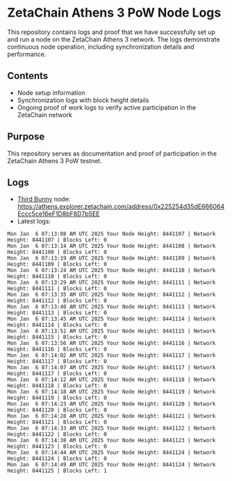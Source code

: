 # ZetaChain Athens 3 PoW Node Logs
This repository contains logs and proof that we have successfully set up and run a node on the ZetaChain Athens 3 network. The logs demonstrate continuous node operation, including synchronization details and performance.

## Contents
- Node setup information
- Synchronization logs with block height details
- Ongoing proof of work logs to verify active participation in the ZetaChain network

## Purpose
This repository serves as documentation and proof of participation in the ZetaChain Athens 3 PoW testnet.

## Logs

- [Third Bunny](https://thirdbunny.xyz/) node: https://athens.explorer.zetachain.com/address/0x225254d35dE666064Eccc5ce16eF1D8bF8D7b5EE
- Latest logs:
```
Mon Jan  6 07:13:08 AM UTC 2025 Your Node Height: 8441107 | Network Height: 8441107 | Blocks Left: 0
Mon Jan  6 07:13:14 AM UTC 2025 Your Node Height: 8441108 | Network Height: 8441108 | Blocks Left: 0
Mon Jan  6 07:13:19 AM UTC 2025 Your Node Height: 8441109 | Network Height: 8441109 | Blocks Left: 0
Mon Jan  6 07:13:24 AM UTC 2025 Your Node Height: 8441110 | Network Height: 8441110 | Blocks Left: 0
Mon Jan  6 07:13:29 AM UTC 2025 Your Node Height: 8441111 | Network Height: 8441111 | Blocks Left: 0
Mon Jan  6 07:13:35 AM UTC 2025 Your Node Height: 8441112 | Network Height: 8441112 | Blocks Left: 0
Mon Jan  6 07:13:40 AM UTC 2025 Your Node Height: 8441113 | Network Height: 8441113 | Blocks Left: 0
Mon Jan  6 07:13:45 AM UTC 2025 Your Node Height: 8441114 | Network Height: 8441114 | Blocks Left: 0
Mon Jan  6 07:13:51 AM UTC 2025 Your Node Height: 8441115 | Network Height: 8441115 | Blocks Left: 0
Mon Jan  6 07:13:56 AM UTC 2025 Your Node Height: 8441116 | Network Height: 8441116 | Blocks Left: 0
Mon Jan  6 07:14:02 AM UTC 2025 Your Node Height: 8441117 | Network Height: 8441117 | Blocks Left: 0
Mon Jan  6 07:14:07 AM UTC 2025 Your Node Height: 8441117 | Network Height: 8441117 | Blocks Left: 0
Mon Jan  6 07:14:12 AM UTC 2025 Your Node Height: 8441118 | Network Height: 8441118 | Blocks Left: 0
Mon Jan  6 07:14:18 AM UTC 2025 Your Node Height: 8441119 | Network Height: 8441119 | Blocks Left: 0
Mon Jan  6 07:14:23 AM UTC 2025 Your Node Height: 8441120 | Network Height: 8441120 | Blocks Left: 0
Mon Jan  6 07:14:28 AM UTC 2025 Your Node Height: 8441121 | Network Height: 8441121 | Blocks Left: 0
Mon Jan  6 07:14:33 AM UTC 2025 Your Node Height: 8441122 | Network Height: 8441122 | Blocks Left: 0
Mon Jan  6 07:14:38 AM UTC 2025 Your Node Height: 8441123 | Network Height: 8441123 | Blocks Left: 0
Mon Jan  6 07:14:44 AM UTC 2025 Your Node Height: 8441124 | Network Height: 8441124 | Blocks Left: 0
Mon Jan  6 07:14:49 AM UTC 2025 Your Node Height: 8441124 | Network Height: 8441125 | Blocks Left: 1
```
